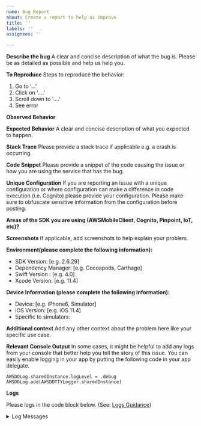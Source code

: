 ```yaml
---
name: Bug Report
about: Create a report to help us improve
title: ''
labels: ''
assignees: ''

---
```


**Describe the bug**
A clear and concise description of what the bug is. Please be as detailed as possible and help us help you.

**To Reproduce**
Steps to reproduce the behavior:
1. Go to '...'
2. Click on '....'
3. Scroll down to '....'
4. See error

**Observed Behavior**

**Expected Behavior**
A clear and concise description of what you expected to happen.

**Stack Trace**
Please provide a stack trace if applicable e.g. a crash is occurring.

**Code Snippet**
Please provide a snippet of the code causing the issue or how you are using the service that has the bug.

**Unique Configuration**
If you are reporting an issue with a unique configuration or where configuration can make a difference in code execution (i.e. Cognito) please provide your configuration. Please make sure to obfuscate sensitive information from the configuration before posting.

**Areas of the SDK you are using (AWSMobileClient, Cognito, Pinpoint, IoT, etc)?**

**Screenshots**
If applicable, add screenshots to help explain your problem.

**Environment(please complete the following information):**
 - SDK Version: [e.g. 2.6.29]
 - Dependency Manager: [e.g. Cocoapods, Carthage]
 - Swift Version : [e.g. 4.0]
 - Xcode Version: [e.g. 11.4]

**Device Information (please complete the following information):**
 - Device: [e.g. iPhone6, Simulator]
 - iOS Version: [e.g. iOS 11.4]
 - Specific to simulators:

**Additional context**
Add any other context about the problem here like your specific use case.

**Relevant Console Output**
In some cases, it might be helpful to add any logs from your console that better help you tell the story of this issue. You can easily enable logging in your app by putting the following code in your app delegate.
```
AWSDDLog.sharedInstance.logLevel = .debug
AWSDDLog.add(AWSDDTTYLogger.sharedInstance)
```

**Logs**

Please logs in the code block below. (See: [Logs Guidance](https://github.com/aws-amplify/aws-sdk-ios/blob/main/LogsGuidance.md.md))

<details>
<summary>Log Messages</summary>

```
INSERT LOG MESSAGES HERE
```
</details>
